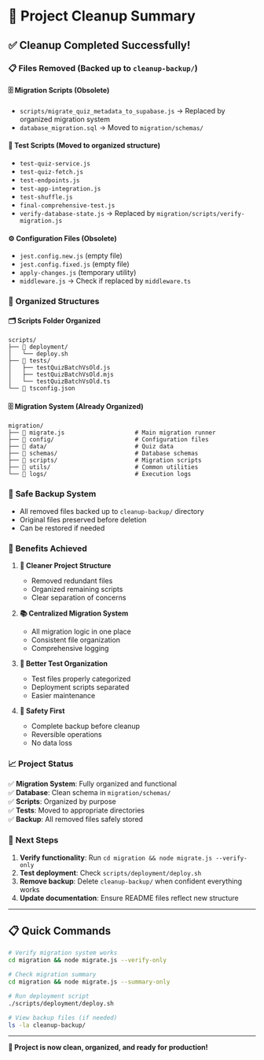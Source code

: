 # 🧹 Project Cleanup Summary

## ✅ Cleanup Completed Successfully!

### 📋 Files Removed (Backed up to `cleanup-backup/`)

#### 🗄️ **Migration Scripts (Obsolete)**
- `scripts/migrate_quiz_metadata_to_supabase.js` → Replaced by organized migration system
- `database_migration.sql` → Moved to `migration/schemas/`

#### 🧪 **Test Scripts (Moved to organized structure)**
- `test-quiz-service.js`
- `test-quiz-fetch.js` 
- `test-endpoints.js`
- `test-app-integration.js`
- `test-shuffle.js`
- `final-comprehensive-test.js`
- `verify-database-state.js` → Replaced by `migration/scripts/verify-migration.js`

#### ⚙️ **Configuration Files (Obsolete)**
- `jest.config.new.js` (empty file)
- `jest.config.fixed.js` (empty file)
- `apply-changes.js` (temporary utility)
- `middleware.js` → Check if replaced by `middleware.ts`

### 📂 **Organized Structures**

#### 🗂️ **Scripts Folder Organized**
```
scripts/
├── 🚀 deployment/
│   └── deploy.sh
├── 🧪 tests/
│   ├── testQuizBatchVsOld.js
│   ├── testQuizBatchVsOld.mjs
│   └── testQuizBatchVsOld.ts
└── 📄 tsconfig.json
```

#### 🗄️ **Migration System (Already Organized)**
```
migration/
├── 🚀 migrate.js                    # Main migration runner
├── 📂 config/                       # Configuration files
├── 📂 data/                         # Quiz data
├── 📂 schemas/                      # Database schemas
├── 📂 scripts/                      # Migration scripts
├── 📂 utils/                        # Common utilities
└── 📂 logs/                         # Execution logs
```

### 🔄 **Safe Backup System**
- All removed files backed up to `cleanup-backup/` directory
- Original files preserved before deletion
- Can be restored if needed

### 🎯 **Benefits Achieved**

1. **🚀 Cleaner Project Structure**
   - Removed redundant files
   - Organized remaining scripts
   - Clear separation of concerns

2. **📚 Centralized Migration System**
   - All migration logic in one place
   - Consistent file organization
   - Comprehensive logging

3. **🧪 Better Test Organization**
   - Test files properly categorized
   - Deployment scripts separated
   - Easier maintenance

4. **💾 Safety First**
   - Complete backup before cleanup
   - Reversible operations
   - No data loss

### 📈 **Project Status**

✅ **Migration System**: Fully organized and functional  
✅ **Database**: Clean schema in `migration/schemas/`  
✅ **Scripts**: Organized by purpose  
✅ **Tests**: Moved to appropriate directories  
✅ **Backup**: All removed files safely stored  

### 🚀 **Next Steps**

1. **Verify functionality**: Run `cd migration && node migrate.js --verify-only`
2. **Test deployment**: Check `scripts/deployment/deploy.sh`
3. **Remove backup**: Delete `cleanup-backup/` when confident everything works
4. **Update documentation**: Ensure README files reflect new structure

---

## 📋 Quick Commands

```bash
# Verify migration system works
cd migration && node migrate.js --verify-only

# Check migration summary
cd migration && node migrate.js --summary-only

# Run deployment script
./scripts/deployment/deploy.sh

# View backup files (if needed)
ls -la cleanup-backup/
```

---

**🎉 Project is now clean, organized, and ready for production!**
